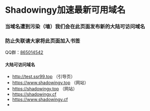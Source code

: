 # Shadowingy加速最新可用域名

### 当域名遭到污染（墙）我们会在此页面发布新的大陆可访问域名
### 防止失联请大家将此页面加入书签

QQ群：[865014542](https://wpa.qq.com/msgrd?v=3&uin=3120176288&site=qq&menu=yes)

#### 大陆可访问域名
- http://test.ssr99.top   （引导页）
- https://www.shadowingy.top   （网站）
- https://shadowingy.top  （网站）
- https://shadowingy.cf
- https://www.shadowingy.cf
- 
